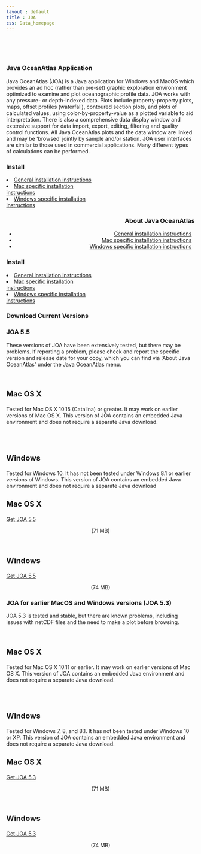 ```yaml
---
layout : default
title : JOA
css: Data_homepage
---
```


<section id="call-to-action2">
<section id="call-to-action">
  <div class="container wow fadeIn">
    <br><br><br>
    <div class="row">
      <div class="col-lg-9 text-center text-lg-left" style="flex:0 0 100%;max-width:100%">
        <h3 class="cta-title">Java OceanAtlas Application</h3>
        <p class="cta-text">Java OceanAtlas (JOA) is a Java application for Windows and MacOS which provides an ad hoc (rather than pre-set) graphic exploration environment optimized to examine and plot oceanographic profile data. JOA works with any pressure- or depth-indexed data. Plots include property-property plots, maps, offset profiles (waterfall), contoured section plots, and plots of calculated values, using color-by-property-value as a plotted variable to aid interpretation. There is also a comprehensive data display window and extensive support for data import, export, editing, filtering and quality control functions. All Java OceanAtlas plots and the data window are linked and may be ‘browsed’ jointly by sample and/or station. JOA user interfaces are similar to those used in commercial applications. Many different types of calculations can be performed.</p>
      </div>
    </div>

  </div>
</section>
</section><!-- #call-to-action -->

<section id="call-to-action1">
<section id="call-to-action3">
  <div class="container wow fadeIn">
      <div class="col-lg-9 text-center text-lg-left" style="flex:0 0 100%;max-width:50%">
        <h3 class="cta-title">Install</h3>
        <p class="cta-text">
          <li><a href="http://joa.ucsd.edu/joa/joa_download_instructions.html">General installation instructions</a></li>
          <li><a href="http://joa.ucsd.edu/joa/joa_download_mac.html">Mac specific installation instructions</a></li>
          <li><a href="http://joa.ucsd.edu/joa/joa_download_windows.html">Windows specific installation instructions</a></li>
        </p>
      </div>
    </div>
</section>
</section><!-- #call-to-action -->

<style>
ul
{
text-align: right;
}
li
{
background-position: 100% .4em;
padding-right: .6em;
}
</style>

  <section id="call-to-action">
        <div class="container wow fadeIn">
      <div class="row">
      <div class="col-lg-9 text-center text-lg-right" style="flex:0 0 100%;max-width:100%">
        <h3 class="cta-title" style="text-align:right">About Java OceanAtlas</h3>
       <p class="cta-text" style="text-align:right">
         <ul>
          <li><a href="http://joa.ucsd.edu/joa/joa_download_instructions.html">General installation instructions</a></li>
          <li><a href="http://joa.ucsd.edu/joa/joa_download_mac.html">Mac specific installation instructions</a></li>
          <li><a href="http://joa.ucsd.edu/joa/joa_download_windows.html">Windows specific installation instructions</a></li>
        </ul>
        </p>
      </div>
        </div>
        </div>
  </section>
  
  <section id="call-to-action1">
<section id="call-to-action3">
  <div class="container wow fadeIn">
      <div class="col-lg-9 text-center text-lg-left" style="flex:0 0 100%;max-width:50%">
        <h3 class="cta-title">Install</h3>
        <p class="cta-text">
          <li><a href="http://joa.ucsd.edu/joa/joa_download_instructions.html">General installation instructions</a></li>
          <li><a href="http://joa.ucsd.edu/joa/joa_download_mac.html">Mac specific installation instructions</a></li>
          <li><a href="http://joa.ucsd.edu/joa/joa_download_windows.html">Windows specific installation instructions</a></li>
        </p>
      </div>
    </div>
</section>
</section><!-- #call-to-action -->

<!--==========================
Call To Action Section
============================-->
<section id="call-to-action">
    <div class="container wow fadeIn">
      <div class="row">
        <div class="col-lg-9 text-center text-lg-left" style="flex:0 0 100%;max-width:100%">
          <h3 class="cta-title">Download Current Versions</h3>
          <h3 class="cta-title">JOA 5.5</h3>
          <p class="cta-text">These versions of JOA have been extensively tested, but there may be problems. If reporting a problem, please check and report the specific version and release date for your copy, which you can find via  'About Java OceanAtlas' under the Java OceanAtlas menu.</p>
          <br>
        </div>
          <div class="col-lg-9 text-center text-lg-left">   
          <h3 class="cta-title" style="font-size:20px;">Mac OS X</h3>
          <p class="cta-text">Tested for Mac OS X 10.15 (Catalina) or greater. It may work on earlier versions of Mac OS X. This version of JOA contains an embedded Java environment and does not require a separate Java download.</p>
          <br><br>
          <h3 class="cta-title" style="font-size:20px;">Windows</h3>
          <p class="cta-text">Tested for Windows 10. It has not been tested under Windows 8.1 or earlier versions of Windows. This version of JOA contains an embedded Java environment and does not require a separate Java download</p>
        </div>
        <div class="col-lg-3 cta-btn-container text-center">
          <h3 class="cta-title" style="font-size:20px;">Mac OS X</h3>
          <a class="cta-btn align-middle" href="#">Get JOA 5.5</a>
          <p class="cta-text" style="text-align:center;">(71 MB)</p>
          <br>
            <h3 class="cta-title" style="font-size:20px;">Windows</h3>
          <a class="cta-btn align-middle" href="#">Get JOA 5.5</a>
          <p class="cta-text" style="text-align:center;">(74 MB)</p>
      </div>
    </div>
    </div>
  </section><!-- #call-to-action -->


<section id="call-to-action1">
<section id="call-to-action3">
    <div class="container wow fadeIn">
      <div class="row">
      <div class="col-lg-9 text-center text-lg-left" style="flex:0 0 100%;max-width:100%">
          <h3 class="cta-title">JOA for earlier MacOS and Windows versions (JOA 5.3)</h3>
          <p class="cta-text">JOA 5.3 is tested and stable, but there are known problems, including issues with
netCDF files and the need to make a plot before browsing.</p>
          <br>
        </div>
        <div class="col-lg-9 text-center text-lg-left">   
          <h3 class="cta-title" style="font-size:20px;">Mac OS X</h3>
          <p class="cta-text">Tested for Mac OS X 10.11 or earlier. It may work on earlier versions of Mac OS X. This version of JOA contains an embedded Java environment and does not require a separate Java download.</p>
          <br><br>
          <h3 class="cta-title" style="font-size:20px;">Windows</h3>
          <p class="cta-text">Tested for Windows 7, 8, and 8.1. It has not been tested under Windows 10 or XP. This version of JOA contains an embedded Java environment and does not require a separate Java download.</p>
        </div>
        <div class="col-lg-3 cta-btn-container text-center" style="display:block;">
          <h3 class="cta-title" style="font-size:20px;">Mac OS X</h3>
          <a class="cta-btn align-middle" href="#">Get JOA 5.3</a>
          <p class="cta-text" style="text-align:center;">(71 MB)</p>
          <br>
            <h3 class="cta-title" style="font-size:20px;">Windows</h3>
          <a class="cta-btn align-middle" href="#">Get JOA 5.3</a>
          <p class="cta-text" style="text-align:center;">(74 MB)</p>
      </div>
    </div>
  </div>
  </section>
    </section>



